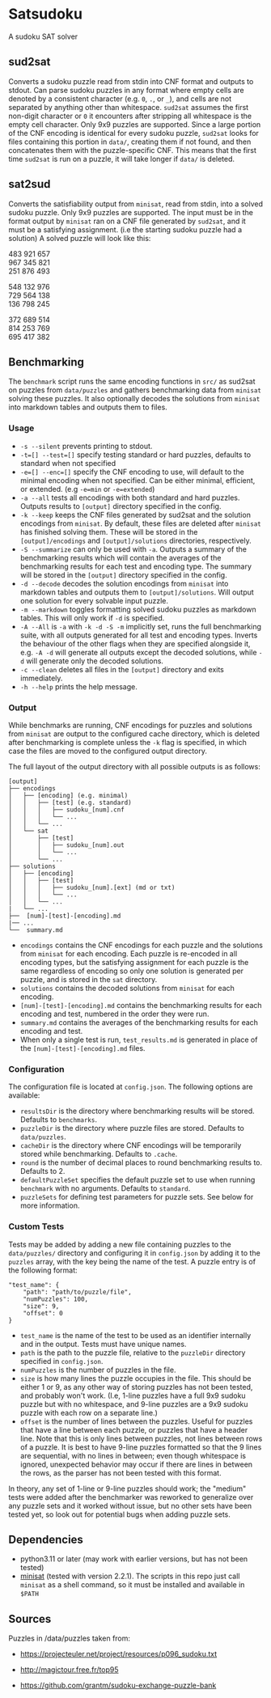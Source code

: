 # Satsudoku
A sudoku SAT solver

## sud2sat
Converts a sudoku puzzle read from stdin into CNF format and outputs to stdout.
Can parse sudoku puzzles in any format where empty cells are denoted by a consistent character (e.g. `0`, `.`, or `_`), and cells are not separated by anything other than whitespace. `sud2sat` assumes the first non-digit character or `0` it encounters after stripping all whitespace is the empty cell character. Only 9x9 puzzles are supported. Since a large portion of the CNF encoding is identical for every sudoku puzzle, `sud2sat` looks for files containing this portion in `data/`, creating them if not found, and then concatenates them with the puzzle-specific CNF. This means that the first time `sud2sat` is run on a puzzle, it will take longer if `data/` is deleted.
## sat2sud
Converts the satisfiability output from `minisat`, read from stdin, into a solved sudoku puzzle.
Only 9x9 puzzles are supported. The input must be in the format output by `minisat` ran on a CNF file generated by `sud2sat`, and it must be a satisfying assignment. (i.e the starting sudoku puzzle had a solution) A solved puzzle will look like this:  

483 921 657  
967 345 821   
251 876 493   

548 132 976  
729 564 138   
136 798 245   
 
372 689 514   
814 253 769   
695 417 382  

## Benchmarking
The `benchmark` script runs the same encoding functions in `src/` as sud2sat on puzzles from `data/puzzles` and gathers benchmarking data from `minisat` solving these puzzles. It also optionally decodes the solutions from `minisat` into markdown tables and outputs them to files.
### Usage
-  `-s --silent` prevents printing to stdout.
- `-t=[] --test=[]` specify testing standard or hard puzzles, defaults to standard when not specified
- `-e=[] --enc=[]` specify the CNF encoding to use, will default to the minimal encoding when not specified. Can be either minimal, efficient, or extended. (e.g `-e=min` or `-e=extended`)
- `-a --all` tests all encodings with both standard and hard puzzles. Outputs results to `[output]` directory specified in the config.
- `-k --keep` keeps the CNF files generated by sud2sat and the solution encodings from `minisat`. By default, these files are deleted after `minisat` has finished solving them. These will be stored in the `[output]/encodings` and `[output]/solutions` directories, respectively.
- `-S --summarize` can only be used with `-a`. Outputs a summary of the benchmarking results which will contain the averages of the benchmarking results for each test and encoding type. The summary will be stored in the `[output]` directory specified in the config.
- `-d --decode` decodes the solution encodings from `minisat` into markdown tables and outputs them to `[output]/solutions`. Will output one solution for every solvable input puzzle.
- `-m --markdown` toggles formatting solved sudoku puzzles as markdown tables. This will only work if `-d` is specified.
- `-A --All` is `-a` with `-k -d -S -m` implicitly set, runs the full benchmarking suite, with all outputs generated for all test and encoding types. Inverts the behaviour of the other flags when they are specified alongside it, e.g. `-A -d` will generate all outputs except the decoded solutions, while `-d` will generate only the decoded solutions.
- `-c --clean` deletes all files in the `[output]` directory and exits immediately.
- `-h --help` prints the help message.

### Output
While benchmarks are running, CNF encodings for puzzles and solutions from `minisat` are output to the configured cache directory, which is deleted after benchmarking is complete unless the `-k` flag is specified, in which case the files are moved to the configured output directory.

The full layout of the output directory with all possible outputs is as follows:
```
[output]
├── encodings
│   ├── [encoding] (e.g. minimal)
│   │   ├── [test] (e.g. standard)
│   │   │   ├── sudoku_[num].cnf
│   │   │   └── ...
│   │   └── ...
│   └── sat
│       ├── [test]
│       │   ├── sudoku_[num].out
│       │   └── ...
│       └── ...
├── solutions
│   ├── [encoding]
│   │   ├── [test]
│   │   │   ├── sudoku_[num].[ext] (md or txt)
│   │   │   └── ...
│   │   └── ...
|   └── ...
├──  [num]-[test]-[encoding].md
|── ...
└──  summary.md
```
- `encodings` contains the CNF encodings for each puzzle and the solutions from `minisat` for each encoding. Each puzzle is re-encoded in all encoding types, but the satisfying assignment for each puzzle is the same regardless of encoding so only one solution is generated per puzzle, and is stored in the `sat` directory. 
- `solutions` contains the decoded solutions from `minisat` for each encoding.
- `[num]-[test]-[encoding].md` contains the benchmarking results for each encoding and test, numbered in the order they were run.
- `summary.md` contains the averages of the benchmarking results for each encoding and test.
- When only a single test is run, `test_results.md` is generated in place of the `[num]-[test]-[encoding].md` files. 

### Configuration
The configuration file is located at `config.json`. The following options are available:
- `resultsDir` is the directory where benchmarking results will be stored. Defaults to `benchmarks`.
- `puzzleDir` is the directory where puzzle files are stored. Defaults to `data/puzzles`.
- `cacheDir` is the directory where CNF encodings will be temporarily stored while benchmarking. Defaults to `.cache`.
- `round` is the number of decimal places to round benchmarking results to. Defaults to 2.
- `defaultPuzzleSet` specifies the default puzzle set to use when running `benchmark` with no arguments. Defaults to `standard`.
- `puzzleSets` for defining test parameters for puzzle sets. See below for more information.

### Custom Tests

Tests may be added by adding a new file containing puzzles to the `data/puzzles/` directory and configuring it in `config.json` by adding it to the `puzzles` array, with the key being the name of the test. A puzzle entry is of the following format:
```
"test_name": {
    "path": "path/to/puzzle/file",
    "numPuzzles": 100,
    "size": 9,
    "offset": 0
}
```
- `test_name` is the name of the test to be used as an identifier internally and in the output. Tests must have unique names.
- `path` is the path to the puzzle file, relative to the `puzzleDir` directory specified in `config.json`.
- `numPuzzles` is the number of puzzles in the file.
- `size` is how many lines the puzzle occupies in the file. This should be either 1 or 9, as any other way of storing puzzles has not been tested, and probably won't work. (I.e, 1-line puzzles have a full 9x9 sudoku puzzle but with no whitespace, and 9-line puzzles are a 9x9 sudoku puzzle with each row on a separate line.) 
- `offset` is the number of lines between the puzzles. Useful for puzzles that have a line between each puzzle, or puzzles that have a header line. Note that this is only lines between puzzles, not lines between rows of a puzzle. It is best to have 9-line puzzles formatted so that the 9 lines are sequential, with no lines in between; even though whitespace is ignored, unexpected behavior may occur if there are lines in between the rows, as the parser has not been tested with this format.

In theory, any set of 1-line or 9-line puzzles should work; the "medium" tests were added after the benchmarker was reworked to generalize over any puzzle sets and it worked without issue, but no other sets have been tested yet, so look out for potential bugs when adding puzzle sets.
  
## Dependencies
- python3.11 or later (may work with earlier versions, but has not been tested)
- [minisat](http://minisat.se/) (tested with version 2.2.1). The scripts in this repo just call `minisat` as a shell command, so it must be installed and available in `$PATH`
## Sources
Puzzles in /data/puzzles taken from:
- https://projecteuler.net/project/resources/p096_sudoku.txt

- http://magictour.free.fr/top95

- https://github.com/grantm/sudoku-exchange-puzzle-bank
